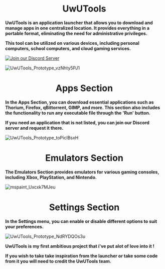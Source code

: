 <H1 align="center">UwUTools</H1>

**UwUTools is an application launcher that allows you to download and manage apps in one centralized location. It provides everything in a portable format, eliminating the need for administrative privileges.**

**This tool can be utilized on various devices, including personal computers, school computers, and cloud gaming services.**

[![Join our Discord Server](https://img.shields.io/badge/Discord-Join%20our%20server-7289DA?style=for-the-badge&logo=discord&logoColor=white)](https://discord.gg/GmnFnC3VkN)

![UwUTools_Prototype_vzNhty5PJ1](https://github.com/dpadGuy/UwUTools/assets/164203577/d9a4dbe8-9b44-494f-8c65-f9fc9ba98b11)

<H1 align="center">Apps Section</H1>

**In the Apps Section, you can download essential applications such as Thorium, Firefox, qBittorrent, GIMP, and more. This section also includes the functionality to run any executable file through the 'Run' button.**

**If you need an application that is not listed, you can join our Discord server and request it there.**

![UwUTools_Prototype_toPicIBsxH](https://github.com/dpadGuy/UwUTools/assets/164203577/57b86dce-db2b-4a53-8f97-db211836ae58)

<H1 align="center">Emulators Section</H1>

**The Emulators Section provides emulators for various gaming consoles, including Xbox, PlayStation, and Nintendo.**

![mspaint_Uxcxk7MJeu](https://github.com/dpadGuy/UwUTools/assets/164203577/859e1485-ffae-4126-95ec-86effbdb544e)

<H1 align="center">Settings Section</H1>

**In the Settings menu, you can enable or disable different options to suit your preferences.**

![UwUTools_Prototype_NdRYDQOs3u](https://github.com/dpadGuy/UwUTools/assets/164203577/00bc0bee-7bf1-4e3f-8e39-4c7a57145254)

**UwUTools is my first ambitious project that i've put alot of love into it !**

**If you wish to take take inspiration from the launcher or take some code from it you will need to credit the UwUTools team.**
